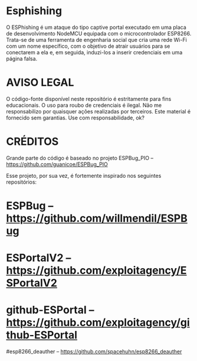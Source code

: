 # Esphishing
O ESPhishing é um ataque do tipo captive portal executado em uma placa de desenvolvimento NodeMCU equipada com o microcontrolador ESP8266. Trata-se de uma ferramenta de engenharia social que cria uma rede Wi-Fi com um nome específico, com o objetivo de atrair usuários para se conectarem a ela e, em seguida, induzi-los a inserir credenciais em uma página falsa.

# AVISO LEGAL
O código-fonte disponível neste repositório é estritamente para fins educacionais. O uso para roubo de credenciais é ilegal. Não me responsabilizo por quaisquer ações realizadas por terceiros. Este material é fornecido sem garantias. Use com responsabilidade, ok?

# CRÉDITOS
Grande parte do código é baseado no projeto ESPBug_PIO – https://github.com/guanicoe/ESPBug_PIO

Esse projeto, por sua vez, é fortemente inspirado nos seguintes repositórios:

# ESPBug – https://github.com/willmendil/ESPBug

# ESPortalV2 – https://github.com/exploitagency/ESPortalV2

# github-ESPortal – https://github.com/exploitagency/github-ESPortal

#esp8266_deauther – https://github.com/spacehuhn/esp8266_deauther


